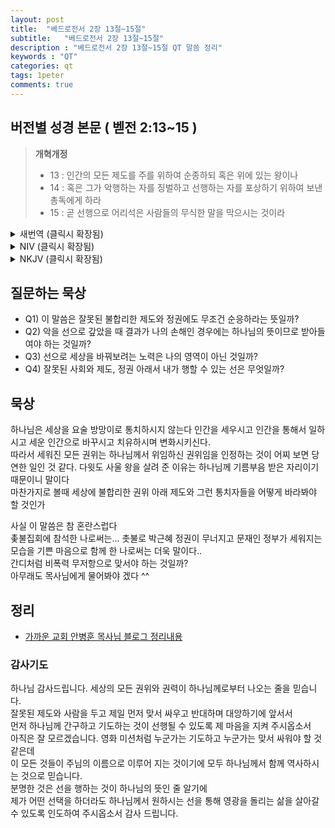 ```yaml
---
layout: post
title:  "베드로전서 2장 13절~15절"
subtitle:   "베드로전서 2장 13절~15절"
description : "베드로전서 2장 13절~15절 QT 말씀 정리"
keywords : "QT"
categories: qt
tags: 1peter
comments: true
---
```


## 버전별 성경 본문 ( 벧전 2:13~15 )

> **개혁개정**
>* 13 : 인간의 모든 제도를 주를 위하여 순종하되 혹은 위에 있는 왕이나 
>* 14 : 혹은 그가 악행하는 자를 징벌하고 선행하는 자를 포상하기 위하여 보낸 총독에게 하라 
>* 15 : 곧 선행으로 어리석은 사람들의 무식한 말을 막으시는 것이라 
<details>

<summary> 새번역 (클릭시 확장됨)</summary>
<div markdown="1">

>* 13 : 여러분은 인간이 세운 모든 제도에 주님을 위하여 복종하십시오. 주권자인 왕에게나, 
>* 14 : 총독들에게나, 그렇게 하십시오. 총독들은 악을 행하는 사람에게 벌을 주고 선을 행하는 사람에게 상을 주게 하려고 왕이 보낸 이들입니다. 
>* 15 : 선을 행함으로 어리석은 자들의 무지한 입을 막는 것이 하나님의 뜻입니다. 
</div>
</details>

<details>
<summary> NIV (클릭시 확장됨)</summary>
<div markdown="1">

>* 13 : Submit yourselves for the Lord’s sake to every human authority: whether to the emperor, as the supreme authority, 
>* 14 : or to governors, who are sent by him to punish those who do wrong and to commend those who do right. 
>* 15 : For it is God’s will that by doing good you should silence the ignorant talk of foolish people. 
</div>
</details>

<details>
<summary> NKJV (클릭시 확장됨)</summary>
<div markdown="1">

>* 13 : Therefore submit yourselves to every ordinance of man for the Lord’s sake, whether to the king as supreme, 
>* 14 : or to governors, as to those who are sent by him for the punishment of evildoers and for the praise of those who do good. 
>* 15 : For this is the will of God, that by doing good you may put to silence the ignorance of foolish men—
</div>
</details>

## 질문하는 묵상

* Q1) 이 말씀은 잘못된 불합리한 제도와 정권에도 무조건 순응하라는 뜻일까?  
* Q2) 악을 선으로 갚았을 때 결과가 나의 손해인 경우에는 하나님의 뜻이므로 받아들여야 하는 것일까?   
* Q3) 선으로 세상을 바꿔보려는 노력은 나의 영역이 아닌 것일까? 
* Q4) 잘못된 사회와 제도, 정권 아래서 내가 행할 수 있는 선은 무엇일까? 

## 묵상
하나님은 세상을 요술 방망이로 통치하시지 않는다 
인간을 세우시고 인간을 통해서 일하시고 세운 인간으로 바꾸시고 치유하시며 변화시키신다.  
따라서 세워진 모든 권위는 하나님께서 위임하신 권위임을 인정하는 것이 어찌 보면 당연한 일인 것 같다.
다윗도 사울 왕을 살려 준 이유는 하나님께 기름부음 받은 자리이기 때문이니 말이다  
마찬가지로 볼때 세상에 불합리한 권위 아래 제도와 그런 통치자들을 어떻게 바라봐야 할 것인가  

사실 이 말씀은 참 혼란스럽다  
촟불집회에 참석한 나로써는... 
촛불로 박근혜 정권이 무너지고 문재인 정부가 세워지는 모습을 기쁜 마음으로 함께 한 나로써는 더욱 말이다..   
간디처럼 비폭력 무저항으로 맞서야 하는 것일까?  
아무래도 목사님에게 물어봐야 겠다 ^^

## 정리
* [가까운 교회 안병훈 목사님 블로그 정리내용](https://blog.naver.com/tolerance2018/221433971565)

### 감사기도
하나님 감사드립니다. 
세상의 모든 권위와 권력이 하나님께로부터 나오는 줄을 믿습니다.  
잘못된 제도와 사람을 두고 제일 먼저 맞서 싸우고 반대하며 대앙하기에 앞서서  
먼저 하나님께 간구하고 기도하는 것이 선행될 수 있도록 제 마음을 지켜 주시옵소서  
아직은 잘 모르겠습니다.
영화 미션처럼 누군가는 기도하고 누군가는 맞서 싸워야 할 것 같은데  
이 모든 것들이 주님의 이름으로 이루어 지는 것이기에 모두 하나님께서 함께 역사하시는 것으로 믿습니다.  
분명한 것은 선을 행하는 것이 하나님의 뜻인 줄 알기에  
제가 어떤 선택을 하더라도 하나님께서 원하시는 선을 통해 영광을 돌리는 삶을 살아갈 수 있도록 인도하여 주시옵소서
감사 드립니다.
